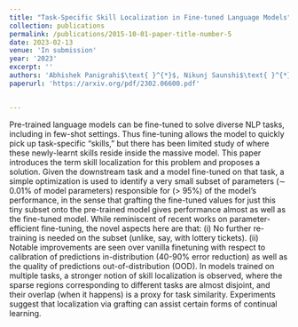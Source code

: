 ```yaml
---
title: "Task-Specific Skill Localization in Fine-tuned Language Models"
collection: publications
permalink: /publications/2015-10-01-paper-title-number-5
date: 2023-02-13
venue: 'In submission'
year: '2023'
excerpt: ''
authors: 'Abhishek Panigrahi$\text{ }^{*}$, Nikunj Saunshi$\text{ }^{*}$, Haoyu Zhao, Sanjeev Arora'
paperurl: 'https://arxiv.org/pdf/2302.06600.pdf'


---
```


Pre-trained language models can be fine-tuned
to solve diverse NLP tasks, including in few-shot
settings. Thus fine-tuning allows the model
to quickly pick up task-specific “skills,” but
there has been limited study of where these
newly-learnt skills reside inside the massive
model. This paper introduces the term skill
localization for this problem and proposes a
solution. Given the downstream task and a model
fine-tuned on that task, a simple optimization is
used to identify a very small subset of parameters
(∼ 0.01% of model parameters) responsible for
(> 95%) of the model’s performance, in the
sense that grafting the fine-tuned values for just
this tiny subset onto the pre-trained model gives
performance almost as well as the fine-tuned
model. While reminiscent of recent works on
parameter-efficient fine-tuning, the novel aspects
here are that: (i) No further re-training is needed
on the subset (unlike, say, with lottery tickets). (ii)
Notable improvements are seen over vanilla finetuning with respect to calibration of predictions
in-distribution (40-90% error reduction) as well
as the quality of predictions out-of-distribution
(OOD). In models trained on multiple tasks, a
stronger notion of skill localization is observed,
where the sparse regions corresponding to different tasks are almost disjoint, and their overlap
(when it happens) is a proxy for task similarity.
Experiments suggest that localization via grafting
can assist certain forms of continual learning.
